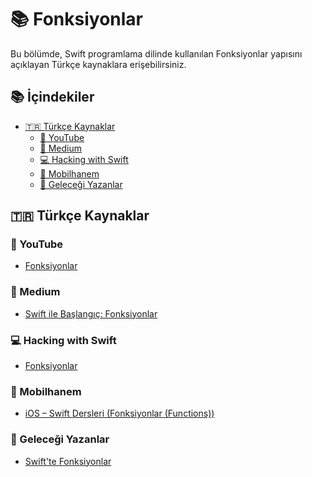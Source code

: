 # 📚 Fonksiyonlar

Bu bölümde, Swift programlama dilinde kullanılan Fonksiyonlar yapısını açıklayan Türkçe kaynaklara erişebilirsiniz.

## 📚 İçindekiler

- <a href="#turkce-kaynaklar">🇹🇷 Türkçe Kaynaklar</a>
  - <a href="#youtube">🎥 YouTube</a>
  - <a href="#medium">📝 Medium</a>
  - <a href="#hacking-with-swift-tr">💻 Hacking with Swift</a>
  - <a href="#mobilhanem">📱 Mobilhanem</a>
  - <a href="#gelecegi-yazanlar">🚀 Geleceği Yazanlar</a>


## 🇹🇷 Türkçe Kaynaklar

### 🎥 YouTube

- [Fonksiyonlar](https://www.youtube.com/watch?v=-kFwkgaUPLo)

### 📝 Medium

- [Swift ile Başlangıç: Fonksiyonlar](https://medium.com/turkishkit/fonksiyonlar-c8ab7b062dfd)

### 💻 Hacking with Swift

- [Fonksiyonlar](https://www.hackingwithswift.com/read/tr/0/11/fonksiyonlar)

### 📱 Mobilhanem

- [iOS – Swift Dersleri (Fonksiyonlar (Functions))](https://www.mobilhanem.com/ios-swift-dersleri-fonksiyonlar-functions/)

### 🚀 Geleceği Yazanlar

- [Swift'te Fonksiyonlar](https://gelecegiyazanlar.turkcell.com.tr/konu/egitim/swift-ile-ios-101/swiftte-fonksiyonlar)
